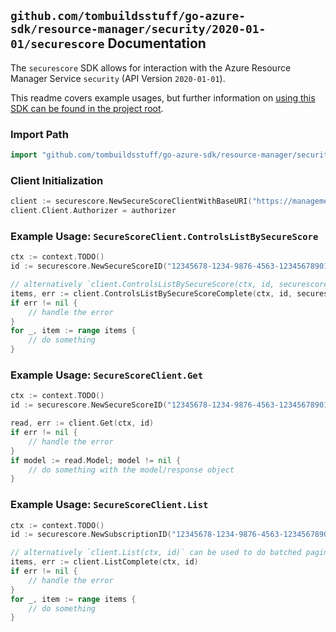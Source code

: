 
## `github.com/tombuildsstuff/go-azure-sdk/resource-manager/security/2020-01-01/securescore` Documentation

The `securescore` SDK allows for interaction with the Azure Resource Manager Service `security` (API Version `2020-01-01`).

This readme covers example usages, but further information on [using this SDK can be found in the project root](https://github.com/tombuildsstuff/go-azure-sdk/tree/main/docs).

### Import Path

```go
import "github.com/tombuildsstuff/go-azure-sdk/resource-manager/security/2020-01-01/securescore"
```


### Client Initialization

```go
client := securescore.NewSecureScoreClientWithBaseURI("https://management.azure.com")
client.Client.Authorizer = authorizer
```


### Example Usage: `SecureScoreClient.ControlsListBySecureScore`

```go
ctx := context.TODO()
id := securescore.NewSecureScoreID("12345678-1234-9876-4563-123456789012", "secureScoreValue")

// alternatively `client.ControlsListBySecureScore(ctx, id, securescore.DefaultControlsListBySecureScoreOperationOptions())` can be used to do batched pagination
items, err := client.ControlsListBySecureScoreComplete(ctx, id, securescore.DefaultControlsListBySecureScoreOperationOptions())
if err != nil {
	// handle the error
}
for _, item := range items {
	// do something
}
```


### Example Usage: `SecureScoreClient.Get`

```go
ctx := context.TODO()
id := securescore.NewSecureScoreID("12345678-1234-9876-4563-123456789012", "secureScoreValue")

read, err := client.Get(ctx, id)
if err != nil {
	// handle the error
}
if model := read.Model; model != nil {
	// do something with the model/response object
}
```


### Example Usage: `SecureScoreClient.List`

```go
ctx := context.TODO()
id := securescore.NewSubscriptionID("12345678-1234-9876-4563-123456789012")

// alternatively `client.List(ctx, id)` can be used to do batched pagination
items, err := client.ListComplete(ctx, id)
if err != nil {
	// handle the error
}
for _, item := range items {
	// do something
}
```
